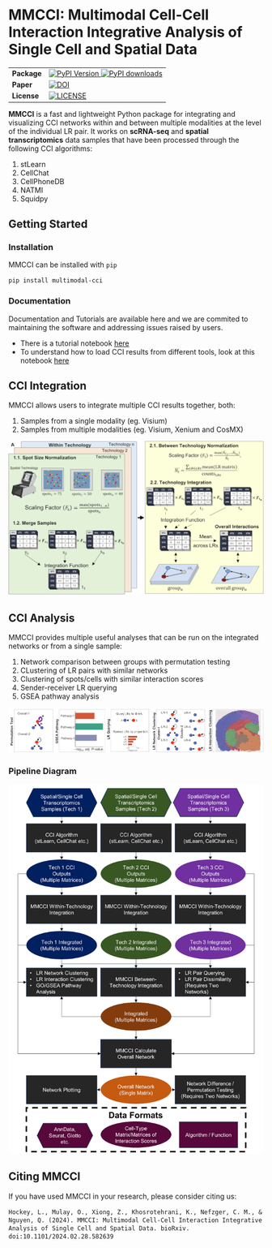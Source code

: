 # MMCCI: Multimodal Cell-Cell Interaction Integrative Analysis of Single Cell and Spatial Data

<table align="center">
  <tr>
    <td>
      <b>Package</b>
    </td>
    <td>
      <a href="https://pypi.python.org/pypi/multimodal-cci/">
      <img src="https://img.shields.io/pypi/v/multimodal-cci.svg" alt="PyPI Version">
      </a>
      <a href="https://pepy.tech/project/multimodal-cci">
      <img src="https://static.pepy.tech/personalized-badge/multimodal-cci?period=total&units=international_system&left_color=grey&right_color=orange&left_text=Downloads"
        alt="PyPI downloads">
    </td>
  </tr>
  <tr>
    <td>
     <b>Paper</b>
    </td>
    <td>
      <a href="https://doi.org/10.1101/2023.05.14.540710"><img src="https://zenodo.org/badge/DOI/10.1101/2023.05.14.540710.svg"
        alt="DOI"></a>
    </td>
  </tr>
  <tr>
    <td>
      <b>License</b>
    </td>
    <td>
      <a href="https://github.com/BiomedicalMachineLearning/MultimodalCCI/blob/main/LICENSE.txt"><img src="https://img.shields.io/badge/License-BSD-blue.svg"
        alt="LICENSE"></a>
    </td>
  </tr>
</table>
        
**MMCCI** is a fast and lightweight Python package for integrating and visualizing CCI networks within and between multiple modalities at the level of the individual LR pair. It works on **scRNA-seq** and **spatial transcriptomics** data samples that have been processed through the following CCI algorithms:
1. stLearn
2. CellChat
3. CellPhoneDB
4. NATMI
5. Squidpy

## Getting Started

### Installation

MMCCI can be installed with `pip`

```
pip install multimodal-cci
```


### Documentation

Documentation and Tutorials are available here and we are commited to maintaining the software and addressing issues raised by users.

- There is a tutorial notebook [here](examples/brain_aging_example.ipynb)
- To understand how to load CCI results from different tools, look at this notebook [here](examples/loading_CCI_results.ipynb)

## CCI Integration

MMCCI allows users to integrate multiple CCI results together, both:
1. Samples from a single modality (eg. Visium)
2. Samples from multiple modalities (eg. Visium, Xenium and CosMX)

![Integration Method](docs/images/integration_method.png)

## CCI Analysis

MMCCI provides multiple useful analyses that can be run on the integrated networks or from a single sample:
1. Network comparison between groups with permutation testing
2. CLustering of LR pairs with similar networks
3. Clustering of spots/cells with similar interaction scores
4. Sender-receiver LR querying
5. GSEA pathway analysis

![Downstream Analyses](docs/images/analyses.png)

### Pipeline Diagram

![MMCCI Pipeline](docs/images/pipeline.png)

## Citing MMCCI

If you have used MMCCI in your research, please consider citing us: 
```
Hockey, L., Mulay, O., Xiong, Z., Khosrotehrani, K., Nefzger, C. M., & Nguyen, Q. (2024). MMCCI: Multimodal Cell-Cell Interaction Integrative Analysis of Single Cell and Spatial Data. bioRxiv. doi:10.1101/2024.02.28.582639
```

